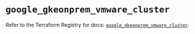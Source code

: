 # `google_gkeonprem_vmware_cluster`

Refer to the Terraform Registry for docs: [`google_gkeonprem_vmware_cluster`](https://registry.terraform.io/providers/hashicorp/google/6.19.0/docs/resources/gkeonprem_vmware_cluster).
